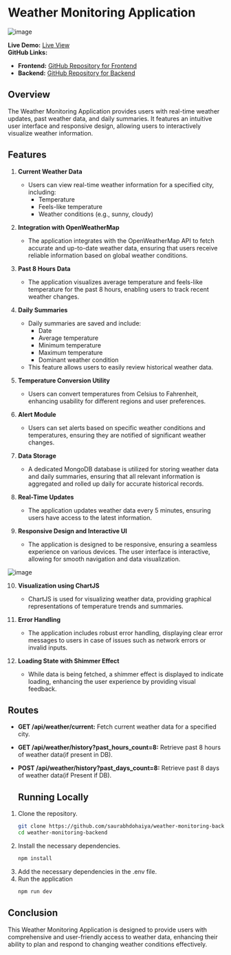 # Weather Monitoring Application

![image](https://github.com/user-attachments/assets/21a960b1-d6c0-4c16-9d72-5f1b4e77f7c2)


**Live Demo:** [Live View](https://weather-monitoring-frontend.onrender.com/)  
**GitHub Links:**  
- **Frontend:** [GitHub Repository for Frontend](https://github.com/saurabhdohaiya/weather-monitoring-frontend)  
- **Backend:** [GitHub Repository for Backend](https://github.com/saurabhdohaiya/weather-monitoring-backend)  

## Overview

The Weather Monitoring Application provides users with real-time weather updates, past weather data, and daily summaries. It features an intuitive user interface and responsive design, allowing users to interactively visualize weather information.

## Features

1. **Current Weather Data**
   - Users can view real-time weather information for a specified city, including:
     - Temperature
     - Feels-like temperature
     - Weather conditions (e.g., sunny, cloudy)

2. **Integration with OpenWeatherMap**
   - The application integrates with the OpenWeatherMap API to fetch accurate and up-to-date weather data, ensuring that users receive reliable information based on global weather conditions.

3. **Past 8 Hours Data**
   - The application visualizes average temperature and feels-like temperature for the past 8 hours, enabling users to track recent weather changes.

4. **Daily Summaries**
   - Daily summaries are saved and include:
     - Date
     - Average temperature
     - Minimum temperature
     - Maximum temperature
     - Dominant weather condition
   - This feature allows users to easily review historical weather data.

5. **Temperature Conversion Utility**
   - Users can convert temperatures from Celsius to Fahrenheit, enhancing usability for different regions and user preferences.

6. **Alert Module**
   - Users can set alerts based on specific weather conditions and temperatures, ensuring they are notified of significant weather changes.

7. **Data Storage**
   - A dedicated MongoDB database is utilized for storing weather data and daily summaries, ensuring that all relevant information is aggregated and rolled up daily for accurate historical records.

8. **Real-Time Updates**
   - The application updates weather data every 5 minutes, ensuring users have access to the latest information.

9. **Responsive Design and Interactive UI**
   - The application is designed to be responsive, ensuring a seamless experience on various devices. The user interface is interactive, allowing for smooth navigation and data visualization.

![image](https://github.com/user-attachments/assets/d6f31871-c4ab-4208-a451-7fff2e9304ca)


10. **Visualization using ChartJS**
    - ChartJS is used for visualizing weather data, providing graphical representations of temperature trends and summaries.

11. **Error Handling**
    - The application includes robust error handling, displaying clear error messages to users in case of issues such as network errors or invalid inputs.

12. **Loading State with Shimmer Effect**
    - While data is being fetched, a shimmer effect is displayed to indicate loading, enhancing the user experience by providing visual feedback.

## Routes

- **GET /api/weather/current:** Fetch current weather data for a specified city.
- **GET /api/weather/history?past_hours_count=8:** Retrieve past 8 hours of weather data(if present in DB).
- **POST /api/weather/history?past_days_count=8:** Retrieve past 8 days of weather data(if Present if DB).

  ## Running Locally

1. Clone the repository.
   ```bash
   git clone https://github.com/saurabhdohaiya/weather-monitoring-backend.git
   cd weather-monitoring-backend
   ```
2. Install the necessary dependencies.
   ```bash
   npm install
   ```
3. Add the necessary dependencies in the .env file.
4. Run the application
   ```bash
   npm run dev
   ```


## Conclusion

This Weather Monitoring Application is designed to provide users with comprehensive and user-friendly access to weather data, enhancing their ability to plan and respond to changing weather conditions effectively.

